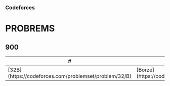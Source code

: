 ### Codeforces

# PROBREMS

## 900

<table>
  <thead>
    <tr>
      <th>#</th>
      <th>Name</th>
      <th>AC</th>
      <th>Memo</th>
    </tr>
  </thead>
  <tbody>
    <tr>
      <td>[32B](https://codeforces.com/problemset/problem/32/B)</td>
      <td>[Borze](https://codeforces.com/problemset/problem/32/B) </td>
      <td>&nbsp;</td>
      <td>&nbsp; </td>
    </tr>
  </tbody>
</table>